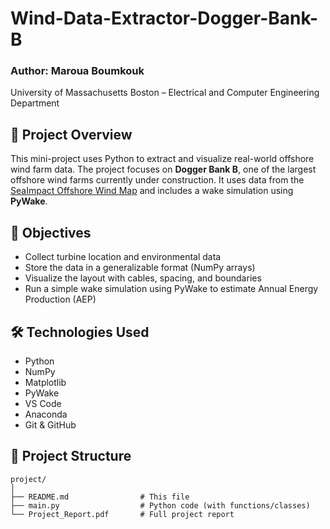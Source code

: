 # Wind-Data-Extractor-Dogger-Bank-B

### Author: Maroua Boumkouk  
University of Massachusetts Boston – Electrical and Computer Engineering Department

## 📌 Project Overview

This mini-project uses Python to extract and visualize real-world offshore wind farm data. The project focuses on **Dogger Bank B**, one of the largest offshore wind farms currently under construction. It uses data from the [SeaImpact Offshore Wind Map](https://sea-impact.com/offshore-wind-map/) and includes a wake simulation using **PyWake**.

## 🎯 Objectives

- Collect turbine location and environmental data
- Store the data in a generalizable format (NumPy arrays)
- Visualize the layout with cables, spacing, and boundaries
- Run a simple wake simulation using PyWake to estimate Annual Energy Production (AEP)

## 🛠 Technologies Used

- Python
- NumPy
- Matplotlib
- PyWake
- VS Code
- Anaconda
- Git & GitHub

## 📂 Project Structure

```plaintext
project/
│
├── README.md                # This file
├── main.py                  # Python code (with functions/classes)
└── Project_Report.pdf       # Full project report
